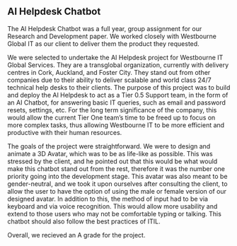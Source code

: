 AI Helpdesk Chatbot
-------------------

The AI Helpdesk Chatbot was a full year, group assignment for our Research and Development paper. We worked closely with Westbourne Global IT as our client to deliver them the product they requested.

We were selected to undertake the AI Helpdesk project for Westbourne IT Global Services. They are a transglobal organization, currently with delivery centres in Cork, Auckland, and Foster City. They stand out from other companies due to their ability to deliver scalable and world class 24/7 technical help desks to their clients. The purpose of this project was to build and deploy the AI Helpdesk to act as a Tier 0.5 Support team, in the form of an AI Chatbot, for answering basic IT queries, such as email and password resets, settings, etc. For the long term significance of the company, this would allow the current Tier One team’s time to be freed up to focus on more complex tasks, thus allowing Westbourne IT to be more efficient and productive with their human resources.

The goals of the project were straightforward. We were to design and animate a 3D Avatar, which was to be as life-like as possible. This was stressed by the client, and he pointed out that this would be what would make this chatbot stand out from the rest, therefore it was the number one priority going into the development stage. This avatar was also meant to be gender-neutral, and we took it upon ourselves after consulting the client, to allow the user to have the option of using the male or female version of our designed avatar. In addition to this, the method of input had to be via keyboard and via voice recognition. This would allow more usability and extend to those users who may not be comfortable typing or talking. This chatbot should also follow the best practices of ITIL.

Overall, we recieved an A grade for the project.

